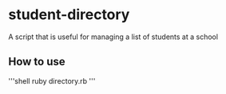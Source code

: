 # student-directory

A script that is useful for managing a list of students at a school

## How to use

'''shell
ruby directory.rb
'''
